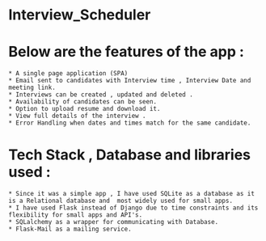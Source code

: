 # Interview_Scheduler


 # Below are the features of the app :

    * A single page application (SPA)
    * Email sent to candidates with Interview time , Interview Date and meeting link.
    * Interviews can be created , updated and deleted .
    * Availability of candidates can be seen.
    * Option to upload resume and download it.
    * View full details of the interview .
    * Error Handling when dates and times match for the same candidate.

# Tech Stack , Database and libraries used :

    * Since it was a simple app , I have used SQLite as a database as it is a Relational database and  most widely used for small apps.
    * I have used Flask instead of Django due to time constraints and its flexibility for small apps and API's.
    * SQLalchemy as a wrapper for communicating with Database.
    * Flask-Mail as a mailing service. 
